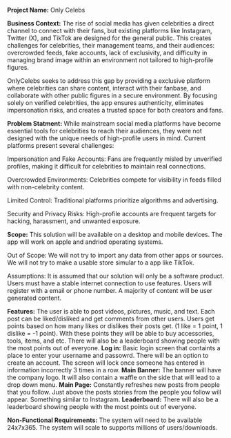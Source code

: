 **Project Name:** Only Celebs
  

**Business Context:**
The rise of social media has given celebrities a direct channel to connect with their fans, but existing platforms like Instagram, Twitter (X), and TikTok are designed for the general public. This creates challenges for celebrities, their management teams, and their audiences: overcrowded feeds, fake accounts, lack of exclusivity, and difficulty in managing brand image within an environment not tailored to high-profile figures.

OnlyCelebs seeks to address this gap by providing a exclusive platform where celebrities can share content, interact with their fanbase, and collaborate with other public figures in a secure environment. By focusing solely on verified celebrities, the app ensures authenticity, eliminates impersonation risks, and creates a trusted space for both creators and fans.
  

**Problem Statment:**
While mainstream social media platforms have become essential tools for celebrities to reach their audiences, they were not designed with the unique needs of high-profile users in mind. Current platforms present several challenges:

Impersonation and Fake Accounts: Fans are frequently misled by unverified profiles, making it difficult for celebrities to maintain real connections.

Overcrowded Environments: Celebrities compete for visibility in feeds filled with non-celebrity content.

Limited Control: Traditional platforms prioritize algorithms and advertising.

Security and Privacy Risks: High-profile accounts are frequent targets for hacking, harassment, and unwanted exposure. 

**Scope:**
This solution will be available on a desktop and mobile devices. The app will work on apple and andriod operating systems. 

Out of Scope:
  We will not try to import any data from other apps or sources. We will not try to make a usable store simular to a app like TikTok.

Assumptions:
It is assumed that our solution will only be a software product. Users must have a stable internet connection to use features. Users will register with a email or phone number. A majority of content will be user generated content.
  

**Features:**
The user is able to post videos, pictures, music, and text. Each post can be liked/disliked and get comments from other users.
Users get points based on how many likes or dislikes their posts get. (1 like = 1 point, 1 dislike = -1 point). With these points they will be able to buy accessories, tools, items, and etc. There will also be a leaderboard showing people with the most points out of everyone.
**Log in:**
Basic login screen that containts a place to enter your username and passowrd. There will be an option to create an account. The screen will lock once someone has entered in information incorrectly 3 times in a row.
**Main Banner:**
The banner will have the company logo. It will also contain a waffle on the side that will lead to a drop down menu.
**Main Page:**
Constantly refreshes new posts from people that you follow. Just above the posts stories from the people you follow will appear. Something similar to Instagram.
**Leaderboard:**
There will also be a leaderboard showing people with the most points out of everyone.




**Non-Functional Requirements:**
The system will need to be available 24x7x365.
The system will scale to supports millions of users/downloads.










